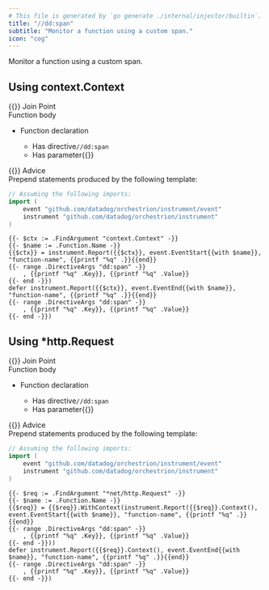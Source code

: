 ```yaml
---
# This file is generated by `go generate ./internal/injector/builtin`. DO NOT EDIT.
title: "//dd:span"
subtitle: "Monitor a function using a custom span."
icon: "cog"
---
```

Monitor a function using a custom span.

## Using context.Context

<div class="hextra-cards hx-mt-4 hx-gap-4 hx-grid" style="--hextra-cards-grid-cols: 1;">
  <div class="aspect hextra-card hx-group hx-flex hx-flex-col hx-justify-start hx-overflow-hidden hx-rounded-lg hx-border hx-border-gray-200 hx-text-current hx-no-underline dark:hx-shadow-none hover:hx-shadow-gray-100 dark:hover:hx-shadow-none hx-shadow-gray-100 active:hx-shadow-sm active:hx-shadow-gray-200 hx-transition-all hx-duration-200">
    <div>
      <span class="hextra-card-icon hx-flex hx-font-semibold hx-items-start hx-gap-2 hx-p-4 hx-text-gray-700 hover:hx-text-gray-900 dark:hx-text-neutral-200 dark:hover:hx-text-neutral-50">
        {{<iconSVG "search-circle">}} Join Point
      </span>
      <div class="root hextra-card-subtitle hx-font-normal hx-px-4 hx-mb-4 hx-mt-2"><div class="join-point function-body"><span class="type pill">Function body</span><ul><li><div class="join-point function-declaratop,">
  <span class="type pill">Function declaration</span>
  <ul>
    <li>
<div class="flex join-point function-option fo-directive"><span class="type">Has directive</span><code>//dd:span</code></div>    </li>
    <li>
<div class="flex join-point function-option fo-receives"><span class="type">Has parameter</span>{{<godoc "context" "Context" "">}}</div>    </li>
  </ul>
</div>
</li></ul></div></div>
    </div>
    <div class="hx-border-t">
      <span class="hextra-card-icon hx-flex hx-font-semibold hx-items-start hx-gap-2 hx-p-4 hx-text-gray-700 hover:hx-text-gray-900 dark:hx-text-neutral-200 dark:hover:hx-text-neutral-50">
        {{<iconSVG "chip">}} Advice
      </span>
      <div class="hextra-card-subtitle hx-font-normal hx-px-4 hx-mb-4 hx-mt-2"><div class="advice prepend-statements"><div class="type">Prepend statements produced by the following template:</div>

```go
// Assuming the following imports:
import (
	event "github.com/datadog/orchestrion/instrument/event"
	instrument "github.com/datadog/orchestrion/instrument"
)
```

```go-template
{{- $ctx := .FindArgument "context.Context" -}}
{{- $name := .Function.Name -}}
{{$ctx}} = instrument.Report({{$ctx}}, event.EventStart{{with $name}}, "function-name", {{printf "%q" .}}{{end}}
{{- range .DirectiveArgs "dd:span" -}}
	, {{printf "%q" .Key}}, {{printf "%q" .Value}}
{{- end -}})
defer instrument.Report({{$ctx}}, event.EventEnd{{with $name}}, "function-name", {{printf "%q" .}}{{end}}
{{- range .DirectiveArgs "dd:span" -}}
	, {{printf "%q" .Key}}, {{printf "%q" .Value}}
{{- end -}})
```
</div></div>
    </div>
  </div>
</div>

## Using *http.Request

<div class="hextra-cards hx-mt-4 hx-gap-4 hx-grid" style="--hextra-cards-grid-cols: 1;">
  <div class="aspect hextra-card hx-group hx-flex hx-flex-col hx-justify-start hx-overflow-hidden hx-rounded-lg hx-border hx-border-gray-200 hx-text-current hx-no-underline dark:hx-shadow-none hover:hx-shadow-gray-100 dark:hover:hx-shadow-none hx-shadow-gray-100 active:hx-shadow-sm active:hx-shadow-gray-200 hx-transition-all hx-duration-200">
    <div>
      <span class="hextra-card-icon hx-flex hx-font-semibold hx-items-start hx-gap-2 hx-p-4 hx-text-gray-700 hover:hx-text-gray-900 dark:hx-text-neutral-200 dark:hover:hx-text-neutral-50">
        {{<iconSVG "search-circle">}} Join Point
      </span>
      <div class="root hextra-card-subtitle hx-font-normal hx-px-4 hx-mb-4 hx-mt-2"><div class="join-point function-body"><span class="type pill">Function body</span><ul><li><div class="join-point function-declaratop,">
  <span class="type pill">Function declaration</span>
  <ul>
    <li>
<div class="flex join-point function-option fo-directive"><span class="type">Has directive</span><code>//dd:span</code></div>    </li>
    <li>
<div class="flex join-point function-option fo-receives"><span class="type">Has parameter</span>{{<godoc "net/http" "Request" "*">}}</div>    </li>
  </ul>
</div>
</li></ul></div></div>
    </div>
    <div class="hx-border-t">
      <span class="hextra-card-icon hx-flex hx-font-semibold hx-items-start hx-gap-2 hx-p-4 hx-text-gray-700 hover:hx-text-gray-900 dark:hx-text-neutral-200 dark:hover:hx-text-neutral-50">
        {{<iconSVG "chip">}} Advice
      </span>
      <div class="hextra-card-subtitle hx-font-normal hx-px-4 hx-mb-4 hx-mt-2"><div class="advice prepend-statements"><div class="type">Prepend statements produced by the following template:</div>

```go
// Assuming the following imports:
import (
	event "github.com/datadog/orchestrion/instrument/event"
	instrument "github.com/datadog/orchestrion/instrument"
)
```

```go-template
{{- $req := .FindArgument "*net/http.Request" -}}
{{- $name := .Function.Name -}}
{{$req}} = {{$req}}.WithContext(instrument.Report({{$req}}.Context(), event.EventStart{{with $name}}, "function-name", {{printf "%q" .}}{{end}}
{{- range .DirectiveArgs "dd:span" -}}
	, {{printf "%q" .Key}}, {{printf "%q" .Value}}
{{- end -}}))
defer instrument.Report({{$req}}.Context(), event.EventEnd{{with $name}}, "function-name", {{printf "%q" .}}{{end}}
{{- range .DirectiveArgs "dd:span" -}}
	, {{printf "%q" .Key}}, {{printf "%q" .Value}}
{{- end -}})
```
</div></div>
    </div>
  </div>
</div>
